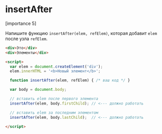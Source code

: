 # insertAfter

[importance 5]

Напишите функцию `insertAfter(elem, refElem)`, которая добавит `elem` после узла `refElem`.

```html
<div>Это</div>
<div>Элементы</div>

<script>
  var elem = document.createElement('div');
  elem.innerHTML = '<b>Новый элемент</b>';

  function insertAfter(elem, refElem) { /* ваш код */ }

  var body = document.body;

  // вставить elem после первого элемента
  insertAfter(elem, body.firstChild); // <--- должно работать

  // вставить elem за последним элементом
  insertAfter(elem, body.lastChild);  // <--- должно работать 
  
</script>
```

